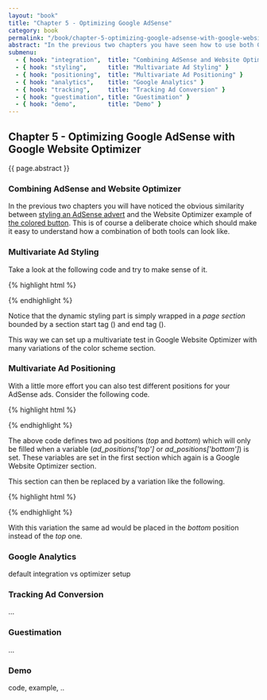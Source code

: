 ```yaml
---
layout: "book"
title: "Chapter 5 - Optimizing Google AdSense"
category: book
permalink: "/book/chapter-5-optimizing-google-adsense-with-google-website-optimizer.html"
abstract: "In the previous two chapters you have seen how to use both Google AdSense and Google Website Optimizer on their own. This chapter focusses on combining the two to optimize your AdSense revenue."
submenu:
  - { hook: "integration",  title: "Combining AdSense and Website Optimizer" }
  - { hook: "styling",      title: "Multivariate Ad Styling" }
  - { hook: "positioning",  title: "Multivariate Ad Positioning" }
  - { hook: "analytics",    title: "Google Analytics" }
  - { hook: "tracking",     title: "Tracking Ad Conversion" }
  - { hook: "guestimation", title: "Guestimation" }
  - { hook: "demo",         title: "Demo" }
---
```

## Chapter 5 - Optimizing Google AdSense with Google Website Optimizer

{{ page.abstract }}

### Combining AdSense and Website Optimizer<a name="integration">&nbsp;</a>

In the previous two chapters you will have noticed the obvious similarity between [styling an AdSense advert](/dfpadsenseoptimiser/book/chapter-3-using-google-adsense.html#styling "Using Google AdSense - Dynamic Ad Styling") and the Website Optimizer example of [the colored button](http://a8977338.github.com/dfpadsenseoptimiser/book/chapter-4-using-google-website-optimizer.html#demo "Using Google Website Optimizer - Demo"). This is of course a deliberate choice which should make it easy to understand how a combination of both tools can look like.

### Multivariate Ad Styling<a name="styling">&nbsp;</a>

Take a look at the following code and try to make sense of it.

{% highlight html %}
<script>utmx_section("gwo_adsense_style")</script>
<script type="text/javascript"><!--
google_color_border = '000000';
google_color_bg     = 'DDDDDD';
google_color_link   = '000080';
google_color_url    = '008000';
google_color_text   = '000000';
//-->
</script>
</noscript>

<script type="text/javascript"><!--
google_ad_client = "ca-pub-0123456789abcdef";
/* custom_ad_name */
google_ad_slot = "0123456789";
google_ad_width = 125;
google_ad_height = 125;
//-->
</script>
<script type="text/javascript"
src="http://pagead2.googlesyndication.com/pagead/show_ads.js">
</script>
{% endhighlight %}

Notice that the dynamic styling part is simply wrapped in a _page section_ bounded by a section start tag (_<script>utmx_section("gwo_adsense_section")</script>_) and end tag (_</noscript>_).

This way we can set up a multivariate test in Google Website Optimizer with many variations of the color scheme section.

### Multivariate Ad Positioning<a name="positioning">&nbsp;</a>

With a little more effort you can also test different positions for your AdSense ads. Consider the following code.

{% highlight html %}
<script>utmx_section("gwo_adsense_position")</script>
<script type="text/javascript"><!--
var ad_positions['top'] = { slot: "0123456789", width: 125, height: 125 }
//-->
</script>
</noscript>

<!-- somewhere at the top of your page -->
<script type="text/javascript"><!--
google_ad_client = "ca-pub-0123456789abcdef";
if (ad_positions['top']) {
  google_ad_slot =   ad_positions['top'].slot;
  google_ad_width =  ad_positions['top'].width;
  google_ad_height = ad_positions['top'].height;
} else { google_ad_slot = false; }
//-->
</script>
<script type="text/javascript"
src="http://pagead2.googlesyndication.com/pagead/show_ads.js">
</script>

<!-- somewhere at the bottom of your page -->
<script type="text/javascript"><!--
google_ad_client = "ca-pub-0123456789abcdef";
if (ad_positions['bottom']) {
  google_ad_slot =   ad_positions['top'].slot;
  google_ad_width =  ad_positions['top'].width;
  google_ad_height = ad_positions['top'].height;
} else { google_ad_slot = false; }
//-->
</script>
<script type="text/javascript"
src="http://pagead2.googlesyndication.com/pagead/show_ads.js">
</script>
{% endhighlight %}

The above code defines two ad positions (_top_ and _bottom_) which will only be filled when a variable (_ad_positions['top']_ or _ad_positions['bottom']_) is set. These variables are set in the first section which again is a Google Website Optimizer section.

This section can then be replaced by a variation like the following.

{% highlight html %}
<script>utmx_section("gwo_adsense_position")</script>
<script type="text/javascript"><!--
var ad_positions['bottom'] = { slot: "0123456789", width: 125, height: 125 }
//-->
</script>
</noscript>
{% endhighlight %}

With this variation the same ad would be placed in the _bottom_ position instead of the _top_ one.

### Google Analytics<a name="analytics">&nbsp;</a>

default integration vs optimizer setup

### Tracking Ad Conversion<a name="tracking">&nbsp;</a>

...

### Guestimation<a name="guestimation">&nbsp;</a>

...

### Demo<a name="demo">&nbsp;</a>

code, example, ..
